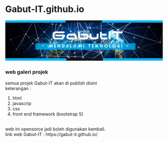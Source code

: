 # Gabut-IT.github.io
![icon](https://github.com/Gabut-IT/Gabut-IT.github.io/blob/main/assets/img/banner1.png)
### web galeri projek  

semua projek Gabut-IT akan di publish disini <br>
keterangan :
1. html
2. javascrip
3. css
4. front end framework (bootstrap 5)
<br>
web ini opensorce jadi boleh digunakan kembali.
<br>
link web Gabut-IT :  https://gabut-it.github.io/
